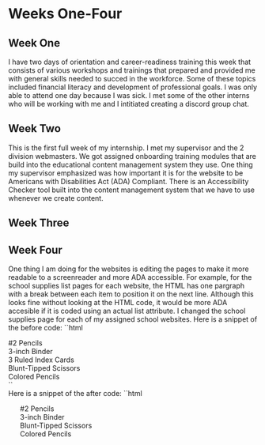 
# Weeks One-Four

## Week One 
I have two days of orientation and career-readiness training this week that consists of various workshops and trainings that prepared and provided me with general skills needed to succed in the workforce. Some of these topics included financial literacy and development of professional goals. I was only able to attend one day because I was sick. I met some of the other interns who will be working with me and I intitiated creating a discord group chat.

## Week Two 
This is the first full week of my internship. I met my supervisor and the 2 division webmasters. We got assigned onboarding training modules that are build into the educational content management system they use. One thing my supervisor emphasized was how important it is for the website to be Americans with Disabilities Act (ADA) Compliant. There is an Accessibility Checker tool built into the content management system that we have to use whenever we create content.

## Week Three





## Week Four 
One thing I am doing for the websites is editing the pages to make it more readable to a screenreader and more ADA accessible. 
For example, for the school supplies list pages for each website, the HTML has one pargraph with a break between each item to position it on the next line. Although this looks fine without looking at the HTML code, it would be more ADA accesible if it is coded using an actual list attribute. I changed the school supplies page for each of my assigned school websites. 
Here is a snippet of the before code:
``html
<p>
#2 Pencils <br />
3-inch Binder <br />
3 Ruled Index Cards <br />
Blunt-Tipped Scissors <br />
Colored Pencils <br />
``
<br />
Here is a snippet of the after code:
``html
<ul style="list-style-type:none;">
<li>#2 Pencils</li>
<li>3-inch Binder</li>
<li>Blunt-Tipped Scissors</li>
<li>Colored Pencils</li>
</ul
``
